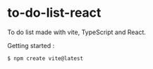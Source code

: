 # to-do-list-react

To do list made with vite, TypeScript and React.

Getting started : 
```sh
$ npm create vite@latest
```
